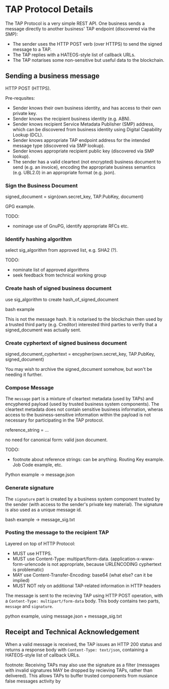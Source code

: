 # TAP Protocol Details

The TAP Protocol is a very simple REST API. One business sends a message directly to another business' TAP endpoint (discovered via the SMP):

 * The sender uses the HTTP POST verb (over HTTPS) to send the signed message to a TAP.
 * The TAP replies with a HATEOS-style list of callback URLs.
 * The TAP notarises some non-sensitive but useful data to the blockchain.


## Sending a business message

HTTP POST (HTTPS).

Pre-requsites:

 * Sender knows their own business identity, and has access to their own private key.
 * Sender knows the recipient business identity (e.g. ABN).
 * Sender knows recipient Service Metadata Publisher (SMP) address, which can be discovered from business identity using Digital Capability Lookup (DCL).
 * Sender knows appropriate TAP endpoint address for the intended message type (discovered via SMP lookup).
 * Sender knows appropriate recipient public key (discovered via SMP lookup).
 * The sender has a valid cleartext (not encrypted) business document to send (e.g. an invoice), encoding the appropriate business semantics (e.g. UBL2.0) in an appropriate format (e.g. json).


### Sign the Business Document

signed_document = sign(own.secret_key, TAP.PubKey, document)

GPG example.

TODO:

 * nominage use of GnuPG, identify appropriate RFCs etc.


### Identify hashing algorithm
 
select sig_algorithm from approved list, e.g. SHA2 (?).

TODO:

 * nominate list of approved algorithms
 * seek feedback from technical working group


### Create hash of signed business document

use sig_algorithm to create hash_of_signed_document

bash example

This is not the message hash. It is notarised to the blockchain then used by a trusted third party (e.g. Creditor) interested third parties to verify that a signed_document was actually sent.


### Create cyphertext of signed business document

signed_document_cyphertext = encypher(own.secret_key, TAP.PubKey, signed_document)

You may wish to archive the signed_document somehow, but won't be needing it further.

### Compose Message

The `message` part is a mixture of cleartext metadata (used by TAPs) and encyphered payload (used by trusted business system components). The cleartext metadata does not contain sensitive business information, wheras access to the business-sensitive information within the payload is not necessary for participating in the TAP protocol.


reference_string = ...

no need for canonical form: valid json document.

TODO:

 * footnote about reference strings: can be anything. Routing Key example. Job Code example, etc.

Python example -> message.json


### Generate signature

The `signature` part is created by a business system component trusted by the sender (with access to the sender's private key material). The signature is also used as a unique message id.

bash example -> message_sig.txt


### Posting the message to the recipient TAP

Layered on top of HTTP Protocol:

 * MUST use HTTPS.
 * MUST use Content-Type: multipart/form-data. (application-x-www-form-urlencode is not appropriate, because URLENCODING cyphertext is problematic)
 * MAY use Content-Transfer-Encoding: base64 (what else? can it be implied)
 * MUST NOT rely on additional TAP-related information in HTTP headers

The message is sent to the recieving TAP using HTTP POST operation, with a `Content-Type: multipart/form-data` body. This body contains two parts, `message` and `signature`.

python example, using message.json + message_sig.txt


## Receipt and Technical Acknowledgement

When a valid message is received, the TAP issues an HTTP 200 status and returns a response body with `Content-Type: text/json`, containing a HATEOS-style list of callback URLs.




footnote: Receiving TAPs may also use the signature as a filter (messages with invalid signatures MAY be dropped by recieving TAPs, rather than delivered). This allows TAPs to buffer trusted components from nusiance false messages activity by

